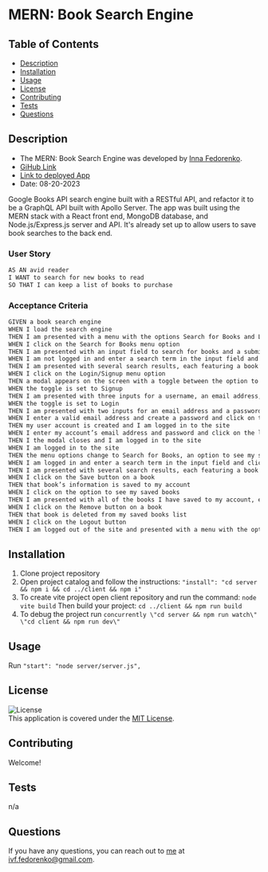 # MERN: Book Search Engine
## Table of Contents
- [Description](#description)
- [Installation]( #installation)
- [Usage](#usage)
- [License](#license)
- [Contributing](#contributing)
- [Tests](#tests)
- [Questions](#questions) 
##  Description
- The MERN: Book Search Engine was developed by [Inna Fedorenko](https://github.com/InnaFedorenko/book_search_if).
- [GiHub Link](https://github.com/InnsFedorenko/readme-generator)
- [Link to deployed App](TBD )
- Date: 08-20-2023

Google Books API search engine built with a RESTful API, and refactor it to be a GraphQL API built with Apollo Server. The app was built using the MERN stack with a React front end, MongoDB database, and Node.js/Express.js server and API. It's already set up to allow users to save book searches to the back end.

### User Story
```md
AS AN avid reader
I WANT to search for new books to read
SO THAT I can keep a list of books to purchase
```

### Acceptance Criteria

```md
GIVEN a book search engine
WHEN I load the search engine
THEN I am presented with a menu with the options Search for Books and Login/Signup and an input field to search for books and a submit button 
WHEN I click on the Search for Books menu option
THEN I am presented with an input field to search for books and a submit button
WHEN I am not logged in and enter a search term in the input field and click the submit button
THEN I am presented with several search results, each featuring a book’s title, author, description, image, and a link to that book on the Google Books site
WHEN I click on the Login/Signup menu option
THEN a modal appears on the screen with a toggle between the option to log in or sign up
WHEN the toggle is set to Signup
THEN I am presented with three inputs for a username, an email address, and a password, and a signup button
WHEN the toggle is set to Login
THEN I am presented with two inputs for an email address and a password and login button 
WHEN I enter a valid email address and create a password and click on the signup button
THEN my user account is created and I am logged in to the site
WHEN I enter my account’s email address and password and click on the login button
THEN I the modal closes and I am logged in to the site
WHEN I am logged in to the site
THEN the menu options change to Search for Books, an option to see my saved books, and Logout
WHEN I am logged in and enter a search term in the input field and click the submit button
THEN I am presented with several search results, each featuring a book’s title, author, description, image, and a link to that book on the Google Books site and a button to save a book to my account
WHEN I click on the Save button on a book
THEN that book’s information is saved to my account
WHEN I click on the option to see my saved books
THEN I am presented with all of the books I have saved to my account, each featuring the book’s title, author, description, image, and a link to that book on the Google Books site and a button to remove a book from my account
WHEN I click on the Remove button on a book
THEN that book is deleted from my saved books list
WHEN I click on the Logout button
THEN I am logged out of the site and presented with a menu with the options Search for Books and Login/Signup and an input field to search for books and a submit button  
```


##  Installation
1. Clone project repository
2. Open project catalog and follow the instructions:
`"install": "cd server && npm i && cd ../client && npm i"`
3. To create vite project open client repository and run the command: `node vite build`
Then build your project: `cd ../client && npm run build`
4. To debug the project run `concurrently \"cd server && npm run watch\" \"cd client && npm run dev\"`
 

##  Usage
Run  `"start": "node server/server.js", `


## License
![License](https://img.shields.io/badge/License-MIT-yellow.svg)  
  This application is covered under the [MIT License](https://opensource.org/licenses/MIT).
##  Contributing
Welcome!

##  Tests
n/a

##  Questions
If you have any questions, you can reach out to [me](https://github.com/InnsFedorenko) at 
[ivf.fedorenko@gmail.com](mailto:ivf.fedorenko@gmail.com).